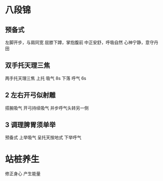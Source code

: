# 八段锦
## 预备式
左脚开步，与肩同宽
屈膝下蹲，掌抱腹前
中正安舒，呼吸自然
心神宁静，意守丹田

## 双手托天理三焦

两手托天理三焦
上托 吸气 8s
下落 呼气 6s

## 2 左右开弓似射雕
搭腕吸气 开弓持续吸气 并步呼气头转另一侧

## 3 调理脾胃须单举
预备式
上举吸气 呈托天按地式
下举呼气

# 站桩养生

修正身心 产生能量